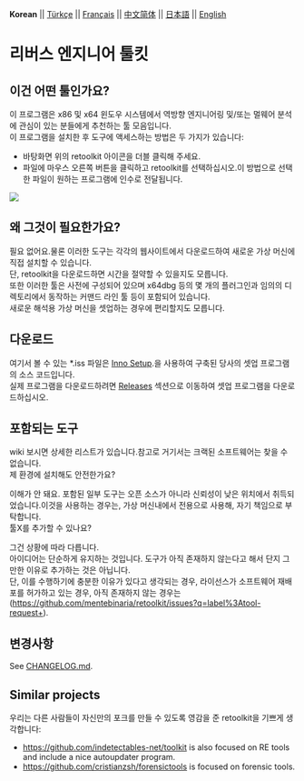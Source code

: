 __Korean__ || [Türkçe](./README_tr_TR.md) || [Français](./README_fr_FR.md) || [中文简体](./README_zh_CN.md) || [日本語](./README_jp_JP.md) || [English](./README.md)

# 리버스 엔지니어 툴킷
## 이건 어떤 툴인가요?

이 프로그램은 x86 및 x64 윈도우 시스템에서 역방향 엔지니어링 및/또는 멀웨어 분석에 관심이 있는 분들에게 추천하는 툴 모음입니다.  
이 프로그램을 설치한 후 도구에 액세스하는 방법은 두 가지가 있습니다:  
  
   * 바탕화면 위의 retoolkit 아이콘을 더블 클릭해 주세요.    
   * 파일에 마우스 오른쪽 버튼을 클릭하고 retoolkit를 선택하십시오.이 방법으로 선택한 파일이 원하는 프로그램에 인수로 전달됩니다.   

![](assets/retoolkit.gif)


## 왜 그것이 필요한가요?

필요 없어요.물론 이러한 도구는 각각의 웹사이트에서 다운로드하여 새로운 가상 머신에 직접 설치할 수 있습니다.  
단, retoolkit을 다운로드하면 시간을 절약할 수 있을지도 모릅니다.  
또한 이러한 툴은 사전에 구성되어 있으며 x64dbg 등의 몇 개의 플러그인과 임의의 디렉토리에서 동작하는 커맨드 라인 툴 등이 포함되어 있습니다.  
새로운 해석용 가상 머신을 셋업하는 경우에 편리할지도 모릅니다.  

## 다운로드  
여기서 볼 수 있는 *.iss 파일은 [Inno Setup](https://jrsoftware.org/isinfo.php).을 사용하여 구축된 당사의 셋업 프로그램의 소스 코드입니다.  
실제 프로그램을 다운로드하려면 [Releases](https://github.com/mentebinaria/retoolkit/releases) 섹션으로 이동하여 셋업 프로그램을 다운로드하십시오.  

## 포함되는 도구  

wiki 보시면 상세한 리스트가 있습니다.참고로 거기서는 크랙된 소프트웨어는 찾을 수 없습니다.  
제 환경에 설치해도 안전한가요?  

이해가 안 돼요.  포함된 일부 도구는 오픈 소스가 아니라 신뢰성이 낮은 위치에서 취득되었습니다.이것을 사용하는 경우는, 가상 머신내에서 전용으로 사용해, 자기 책임으로 부탁합니다.  
툴X를 추가할 수 있나요?  

그건 상황에 따라 다릅니다.  
아이디어는 단순하게 유지하는 것입니다.  도구가 아직 존재하지 않는다고 해서 단지 그만한 이유로 추가하는 것은 아닙니다.  
단, 이를 수행하기에 충분한 이유가 있다고 생각되는 경우, 라이선스가 소프트웨어 재배포를 허가하고 있는 경우, 아직 존재하지 않는 경우는  
(https://github.com/mentebinaria/retoolkit/issues?q=label%3Atool-request+).  

## 변경사항

See [CHANGELOG.md](CHANGELOG.md).

## Similar projects

우리는 다른 사람들이 자신만의 포크를 만들 수 있도록 영감을 준 retoolkit을 기쁘게 생각합니다:  

* https://github.com/indetectables-net/toolkit is also focused on RE tools and include a nice autoupdater program.    
* https://github.com/cristianzsh/forensictools is focused on forensic tools.

